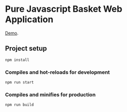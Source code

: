 # Pure Javascript Basket Web Application

[Demo](https://basket-purejs.vercel.app/).

## Project setup

```
npm install
```

### Compiles and hot-reloads for development

```
npm run start
```

### Compiles and minifies for production

```
npm run build
```